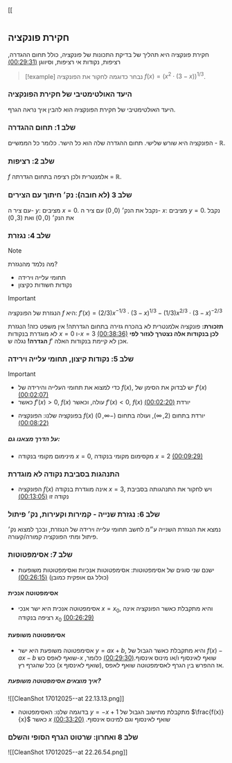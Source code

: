 [[
```table-of-contents
```
## חקירת פונקציה
חקירת פונקציה היא תהליך של בדיקת התכונות של פונקציה, כולל תחום ההגדרה, רציפות, נקודות אי רציפות, וסיווגן [(00:29:31)](https://www.youtube.com/watch?v=HzsBJ0s7U2M&t=1771s)

> [!example]
> נבחר כדוגמה לחקור את הפונקציה $f(x) = (x^2 \cdot (3-x))^{1/3}$.
### היעד האולטימטיבי של חקירת הפונקציה
היעד האולטימטיבי של חקירת הפונקציה הוא להבין איך נראה הגרף.
### שלב 1: תחום ההגדרה
הפונקציה היא שורש שלישי. תחום ההגדרה שלה הוא כל הישר. כלומר כל הממשיים - ℝ.
### שלב 2: רציפות
$f$ אלמנטרית ולכן רציפה בתחום הגדרתה = ℝ. 
### שלב 3 (לא חובה): נק׳ חיתוך עם הצירים
עם ציר ה- $y$: מציבים $x=0$. נקבל את הנק׳ $(0,0)$
עם ציר ה- $x$: מציבים $y=0$. נקבל את הנק׳ $(0,0)$ ואת $(3,0)$
### שלב 4: נגזרת
> [!note]
>  מה נלמד מהנגזרת?
> - תחומי עלייה וירידה
> - נקודות חשודות כקיצון

> [!important]
> הנגזרת של הפונקציה $f$ היא:
 $f'(x) = (2/3)x^{-1/3} \cdot (3-x)^{1/3} - (1/3)x^{2/3} \cdot (3-x)^{-2/3}$
 
**תזכורת:** פונקציה אלמנטרית לא בהכרח גזירה בתחום הגדרתה! אין משפט כזה!
הנגזרת לא מוגדרת בנקודות $x = 0$ ו-$x = 3$ [(00:38:36)](https://www.youtube.com/watch?v=HzsBJ0s7U2M&t=2316s)
**לכן בנקודות אלה נצטרך לגזור לפי הגדרה!**
נגלה ש $f'$ אכן לא קיימת בנקודות האלה.
### שלב 5: נקודות קיצון, תחומי עלייה וירידה
> [!important]
> - כדי למצוא את תחומי העלייה והירידה של $f(x)$, יש לבדוק את הסימן של $f'(x)$ [(00:02:07)](https://www.youtube.com/watch?v=O9l8DfbWZyw&t=127s)
> - כאשר $f'(x) > 0$, $f(x)$ עולה, וכאשר $f'(x) < 0$, $f(x)$ יורדת [(00:02:20)](https://www.youtube.com/watch?v=O9l8DfbWZyw&t=140s)

- בפונקציה שלנו: הפונקציה $f(x)$ יורדת בתחום $(2, \infty)$, ועולה בתחום $(-\infty, 0)$ [(00:08:22)](https://www.youtube.com/watch?v=O9l8DfbWZyw&t=502s)
##### על הדרך מצאנו גם:
- מינימום מקומי בנקודה $x = 0$, מקסימום מקומי בנקודה $x = 2$ [(00:09:29)](https://www.youtube.com/watch?v=O9l8DfbWZyw&t=569s)

### התנהגות בסביבת נקודה לא מוגדרת
- הפונקציה $f(x)$ אינה מוגדרת בנקודה $x = 3$, ויש לחקור את התנהגותה בסביבת נקודה זו [(00:13:05)](https://www.youtube.com/watch?v=O9l8DfbWZyw&t=785s)

### שלב 6: נגזרת שנייה - קמירות וקעירות, נק׳ פיתול
נמצא את הנגזרת השנייה ע״מ לחשב תחומי עלייה וירידה של הנגזרת, ובכך למצוא נק׳ פיתול ומתי הפונקציה קמורה/קעורה.

### שלב 7: אסימפטוטות
- ישנם שני סוגים של אסימפטוטות: אסימפטוטות אנכיות ואסימפטוטות משופעות (כולל גם אופקית כמובן) [(00:26:15)](https://www.youtube.com/watch?v=O9l8DfbWZyw&t=1575s)
#### אסימפטוטה אנכית
- אסימפטוטה אנכית היא ישר אנכי $x = x_0$, והיא מתקבלת כאשר הפונקציה אינה רציפה בנקודה $x_0$ [(00:26:29)](https://www.youtube.com/watch?v=O9l8DfbWZyw&t=1589s)
#### אסימפטוטה משופעת
- אסימפטוטה משופעת היא ישר $y = ax + b$, והיא מתקבלת כאשר הגבול של $f(x) - ax - b$ שואף לאפס כש-$x$ שואף לאינסוף ו/או מינוס אינסוף.[(00:29:30)](https://www.youtube.com/watch?v=O9l8DfbWZyw&t=1770s)
	כלומר, ככל שהגרף רץ (x שואף לאינסוף), אז ההפרש בין הגרף לאסימפטוטה שואף לאפס.
##### איך מוצאים אסימפטוטה משופעת?
![[CleanShot 17012025--at 22.13.13.png]]

- בדוגמה שלנו: האסימפטוטה $y = -x + 1$ מתקבלת מחישוב הגבול של $\frac{f(x)}{x}$ כאשר $x$ שואף לאינסוף וגם למינוס אינסוף. [(00:33:20)](https://www.youtube.com/watch?v=O9l8DfbWZyw&t=2000s)
### שלב 8 ואחרון: שרטוט הגרף הסופי והשלם
![[CleanShot 17012025--at 22.26.54.png]]
